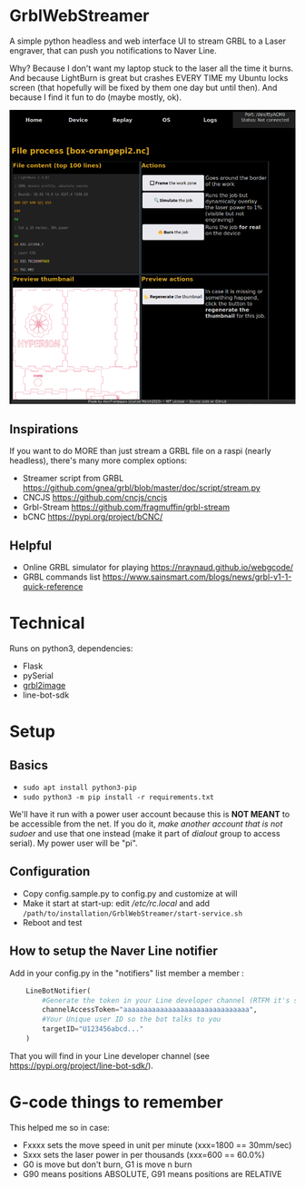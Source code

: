 # GrblWebStreamer
A simple python headless and web interface UI to stream GRBL to a Laser engraver, that can push you notifications to Naver Line.

Why? Because I don't want my laptop stuck to the laser all the time it burns. And because LightBurn is great but crashes EVERY TIME my Ubuntu locks screen (that hopefully will be fixed by them one day but until then). And because I find it fun to do (maybe mostly, ok).

![Job processing](https://github.com/AlanFromJapan/GrblWebStreamer/blob/main/sample.gcode/Screenshot01.png?raw=true)
                  
## Inspirations
If you want to do MORE than just stream a GRBL file on a raspi (nearly headless), there's many more complex options: 
 - Streamer script from GRBL https://github.com/gnea/grbl/blob/master/doc/script/stream.py
 - CNCJS https://github.com/cncjs/cncjs
 - Grbl-Stream https://github.com/fragmuffin/grbl-stream
 - bCNC https://pypi.org/project/bCNC/


## Helpful
 - Online GRBL simulator for playing https://nraynaud.github.io/webgcode/
 - GRBL commands list https://www.sainsmart.com/blogs/news/grbl-v1-1-quick-reference

# Technical
Runs on python3, dependencies:
 - Flask
 - pySerial
 - [grbl2image](https://github.com/AlanFromJapan/grbl2image)
 - line-bot-sdk
 
# Setup
## Basics
 - `sudo apt install python3-pip`
 - `sudo python3 -m pip install -r requirements.txt`

We'll have it run with a power user account because this is **NOT MEANT** to be accessible from the net. If you do it, *make another account that is not sudoer* and use that one instead (make it part of *dialout* group to access serial). My power user will be "pi".

## Configuration
 - Copy config.sample.py to config.py and customize at will
 - Make it start at start-up: edit */etc/rc.local* and add `/path/to/installation/GrblWebStreamer/start-service.sh`
 - Reboot and test

## How to setup the Naver Line notifier
Add in your config.py in the "notifiers" list member a member :
```python
    LineBotNotifier(
        #Generate the token in your Line developer channel (RTFM it's super straight forward)
        channelAccessToken="aaaaaaaaaaaaaaaaaaaaaaaaaaaaaaa", 
        #Your Unique user ID so the bot talks to you
        targetID="U123456abcd..."
    )
```
That you will find in your Line developer channel (see https://pypi.org/project/line-bot-sdk/).

# G-code things to remember
This helped me so in case:
 - Fxxxx sets the move speed in unit per minute (xxx=1800 == 30mm/sec)
 - Sxxx sets the laser power in per thousands (xxx=600 == 60.0%)
 - G0 is move but don't burn, G1 is move n burn
 - G90 means positions ABSOLUTE, G91 means positions are RELATIVE
